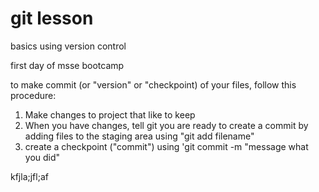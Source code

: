 # git lesson

basics using version control

first day of msse bootcamp

to make commit (or "version" or "checkpoint) of your files,
follow this procedure:

1. Make changes to project that like to keep
2. When you have changes, tell git you are ready to create a commit by adding files to the staging area using "git add filename"
3. create a checkpoint ("commit") using 'git commit -m "message what you did"
 
 kfjla;jfl;af

 